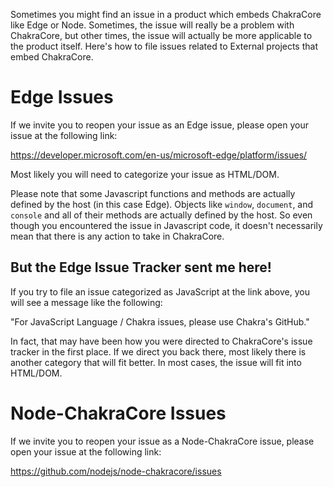 Sometimes you might find an issue in a product which embeds ChakraCore like Edge or Node. Sometimes, the issue will really be a problem with ChakraCore, but other times, the issue will actually be more applicable to the product itself. Here's how to file issues related to External projects that embed ChakraCore.

# Edge Issues

If we invite you to reopen your issue as an Edge issue, please open your issue at the following link:

https://developer.microsoft.com/en-us/microsoft-edge/platform/issues/

Most likely you will need to categorize your issue as HTML/DOM.

Please note that some Javascript functions and methods are actually defined by the host (in this case Edge). Objects like `window`, `document`, and `console` and all of their methods are actually defined by the host. So even though you encountered the issue in Javascript code, it doesn't necessarily mean that there is any action to take in ChakraCore.

## But the Edge Issue Tracker sent me here!

If you try to file an issue categorized as JavaScript at the link above, you will see a message like the following:

"For JavaScript Language / Chakra issues, please use Chakra's GitHub."

In fact, that may have been how you were directed to ChakraCore's issue tracker in the first place. If we direct you back there, most likely there is another category that will fit better. In most cases, the issue will fit into HTML/DOM.

# Node-ChakraCore Issues

If we invite you to reopen your issue as a Node-ChakraCore issue, please open your issue at the following link:

https://github.com/nodejs/node-chakracore/issues
